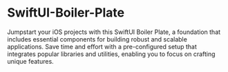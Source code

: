 # SwiftUI-Boiler-Plate
Jumpstart your iOS projects with this SwiftUI Boiler Plate, a foundation that includes essential components for building robust and scalable applications. Save time and effort with a pre-configured setup that integrates popular libraries and utilities, enabling you to focus on crafting unique features.
